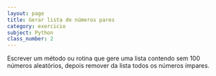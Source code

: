 ```yaml
---
layout: page
title: Gerar lista de números pares
category: exercicio
subject: Python
class_number: 2
---
```

Escrever um método ou rotina que gere uma lista contendo sem 100 números aleatórios, depois remover da lista todos os números ímpares.
